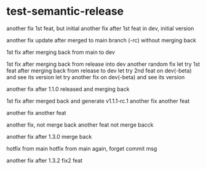 # test-semantic-release
another fix
1st feat, but initial
another fix after 1st feat in dev, initial version

another fix update after merged to main branch (-rc) without merging back

1st fix after merging back from main to dev

1st fix after merging back from release into dev
another random fix
let try 1st feat after merging back from release to dev
let try 2nd feat on dev(-beta) and see its version
let try another fix on dev(-beta) and see its version

another fix after 1.1.0 released and merging back

1st fix after merged back and generate v1.1.1-rc.1
another fix
another feat

another fix
another feat

another fix, not merge back
another feat not merge bacck

another fix after 1.3.0 merge back

hotfix from main
hotfix from main again, forget commit msg

another fix after 1.3.2
fix2
feat